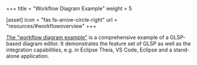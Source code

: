 +++
title = "Workflow Diagram Example"
weight = 5

[asset]
  icon = "fas fa-arrow-circle-right"
  url = "resources/#workflowoverview"
+++

[The "workflow diagram example"](#workflowoverview) is a comprehensive example of a GLSP-based diagram editor. It demonstrates the feature set of GLSP as well as the integration capabilities, e.g. in Eclipse Theia, VS Code, Eclipse and a stand-alone application.
